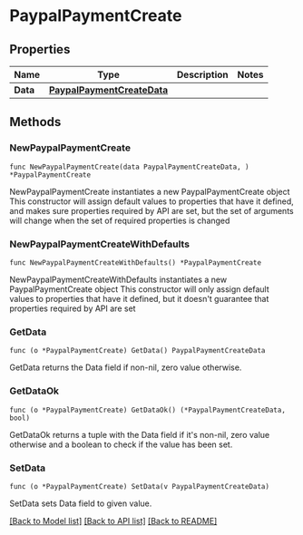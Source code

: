 # PaypalPaymentCreate

## Properties

Name | Type | Description | Notes
------------ | ------------- | ------------- | -------------
**Data** | [**PaypalPaymentCreateData**](PaypalPaymentCreateData.md) |  | 

## Methods

### NewPaypalPaymentCreate

`func NewPaypalPaymentCreate(data PaypalPaymentCreateData, ) *PaypalPaymentCreate`

NewPaypalPaymentCreate instantiates a new PaypalPaymentCreate object
This constructor will assign default values to properties that have it defined,
and makes sure properties required by API are set, but the set of arguments
will change when the set of required properties is changed

### NewPaypalPaymentCreateWithDefaults

`func NewPaypalPaymentCreateWithDefaults() *PaypalPaymentCreate`

NewPaypalPaymentCreateWithDefaults instantiates a new PaypalPaymentCreate object
This constructor will only assign default values to properties that have it defined,
but it doesn't guarantee that properties required by API are set

### GetData

`func (o *PaypalPaymentCreate) GetData() PaypalPaymentCreateData`

GetData returns the Data field if non-nil, zero value otherwise.

### GetDataOk

`func (o *PaypalPaymentCreate) GetDataOk() (*PaypalPaymentCreateData, bool)`

GetDataOk returns a tuple with the Data field if it's non-nil, zero value otherwise
and a boolean to check if the value has been set.

### SetData

`func (o *PaypalPaymentCreate) SetData(v PaypalPaymentCreateData)`

SetData sets Data field to given value.



[[Back to Model list]](../README.md#documentation-for-models) [[Back to API list]](../README.md#documentation-for-api-endpoints) [[Back to README]](../README.md)


